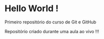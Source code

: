 # Hello World !
 Primeiro repositório do curso de Git e GitHub

 Repositório criado durante uma aula ao vivo !!!
